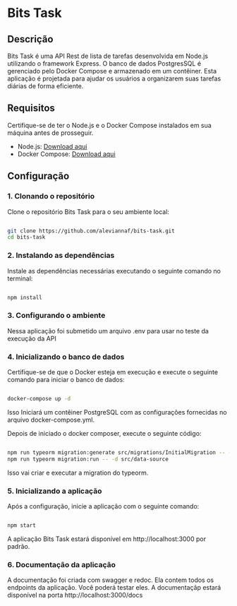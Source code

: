# Bits Task

## Descrição
Bits Task é uma API Rest de lista de tarefas desenvolvida em Node.js utilizando o framework Express. O banco de dados PostgresSQL é gerenciado pelo Docker Compose e armazenado em um contêiner. Esta aplicação é projetada para ajudar os usuários a organizarem suas tarefas diárias de forma eficiente.

## Requisitos
Certifique-se de ter o Node.js e o Docker Compose instalados em sua máquina antes de prosseguir.

- Node.js: [Download aqui](https://nodejs.org/)
- Docker Compose: [Download aqui](https://docs.docker.com/compose/install/)

## Configuração

### 1. Clonando o repositório
Clone o repositório Bits Task para o seu ambiente local:

```bash

git clone https://github.com/aleviannaf/bits-task.git
cd bits-task
```

### 2. Instalando as dependências
Instale as dependências necessárias executando o seguinte comando no terminal:

```bash

npm install
```

### 3. Configurando o ambiente
Nessa aplicação foi submetido um arquivo .env para usar no teste da execução da API

### 4. Inicializando o banco de dados
Certifique-se de que o Docker esteja em execução e execute o seguinte comando para iniciar o banco de dados:

```bash

docker-compose up -d
```
Isso Iniciará um contêiner PostgreSQL com as configurações fornecidas no arquivo docker-compose.yml.

Depois de iniciado o docker composer, execute o seguinte código:

```bash

npm run typeorm migration:generate src/migrations/InitialMigration -- -d src/data-source
npm run typeorm migration:run -- -d src/data-source
```
Isso vai criar e executar a migration do typeorm.

### 5. Inicializando a aplicação
Após a configuração, inicie a aplicação com o seguinte comando:

```bash

npm start
```
A aplicação Bits Task estará disponível em http://localhost:3000 por padrão.

### 6. Documentação da aplicação
A documentação foi criada com swagger e redoc. Ela contem todos os endpoints da aplicação. Você poderá testar eles.
A documentaçãp estará disponível na porta http://localhost:3000/docs 










